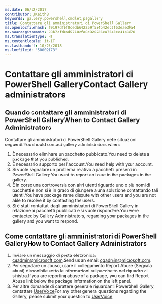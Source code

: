```yaml
---
ms.date: 06/12/2017
contributor: JKeithB
keywords: gallery,powershell,cmdlet,psgallery
title: Contattare gli amministratori di PowerShell Gallery
ms.openlocfilehash: f9197dfbf0cedb642259f554b42ec6f63eae30a4
ms.sourcegitcommit: 98b7cfd8ad5718efa8e320526ca76c3cc4141d78
ms.translationtype: HT
ms.contentlocale: it-IT
ms.lasthandoff: 10/25/2018
ms.locfileid: "50002173"
---
```

# <a name="contact-gallery-administrators"></a><span data-ttu-id="42b23-103">Contattare gli amministratori di PowerShell Gallery</span><span class="sxs-lookup"><span data-stu-id="42b23-103">Contact Gallery administrators</span></span>

## <a name="when-to-contact-gallery-administrators"></a><span data-ttu-id="42b23-104">Quando contattare gli amministratori di PowerShell Gallery</span><span class="sxs-lookup"><span data-stu-id="42b23-104">When to Contact Gallery Administrators</span></span>

<span data-ttu-id="42b23-105">Contattare gli amministratori di PowerShell Gallery nelle situazioni seguenti:</span><span class="sxs-lookup"><span data-stu-id="42b23-105">You should contact gallery administrators when:</span></span>

1. <span data-ttu-id="42b23-106">È necessario eliminare un pacchetto pubblicato.</span><span class="sxs-lookup"><span data-stu-id="42b23-106">You need to delete a package that you published.</span></span>
2. <span data-ttu-id="42b23-107">È necessario supporto per l'account.</span><span class="sxs-lookup"><span data-stu-id="42b23-107">You need help with your account.</span></span>
3. <span data-ttu-id="42b23-108">Si vuole segnalare un problema relativo a pacchetti presenti in PowerShell Gallery.</span><span class="sxs-lookup"><span data-stu-id="42b23-108">You want to report an issue in the packages in the gallery.</span></span>
4. <span data-ttu-id="42b23-109">È in corso una controversia con altri utenti riguardo uno o più nomi di pacchetti e non si è in grado di giungere a una soluzione contattando tali utenti.</span><span class="sxs-lookup"><span data-stu-id="42b23-109">You have package name dispute with other users and you are not able to resolve it by contacting the users.</span></span>
5. <span data-ttu-id="42b23-110">Si è stati contattati dagli amministratori di PowerShell Gallery in relazione ai pacchetti pubblicati e si vuole rispondere.</span><span class="sxs-lookup"><span data-stu-id="42b23-110">You were contacted by Gallery Administrators, regarding your packages in the gallery and you want to respond.</span></span>

## <a name="how-to-contact-gallery-administrators"></a><span data-ttu-id="42b23-111">Come contattare gli amministratori di PowerShell Gallery</span><span class="sxs-lookup"><span data-stu-id="42b23-111">How to Contact Gallery Administrators</span></span>

1. <span data-ttu-id="42b23-112">Inviare un messaggio di posta elettronica: cgadmin@microsoft.com.</span><span class="sxs-lookup"><span data-stu-id="42b23-112">Send us an email: cgadmin@microsoft.com.</span></span>
2. <span data-ttu-id="42b23-113">Per segnalare un abuso, usare il collegamento Report Abuse (Segnala abusi) disponibile sotto le informazioni sul pacchetto nel riquadro di sinistra.</span><span class="sxs-lookup"><span data-stu-id="42b23-113">If you are reporting abuse of a package, you can find Report Abuse link below the package information on the left panel.</span></span>
3. <span data-ttu-id="42b23-114">Per altre domande di carattere generale riguardanti PowerShell Gallery, contattare [UserVoice](http://windowsserver.uservoice.com/forums/301869-powershell)</span><span class="sxs-lookup"><span data-stu-id="42b23-114">For any other general questions regarding the Gallery, please submit your question to [UserVoice](http://windowsserver.uservoice.com/forums/301869-powershell)</span></span>
